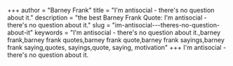 +++
author = "Barney Frank"
title = "I'm antisocial - there's no question about it."
description = "the best Barney Frank Quote: I'm antisocial - there's no question about it."
slug = "im-antisocial---theres-no-question-about-it"
keywords = "I'm antisocial - there's no question about it.,barney frank,barney frank quotes,barney frank quote,barney frank sayings,barney frank saying,quotes, sayings,quote, saying, motivation"
+++
I'm antisocial - there's no question about it.
